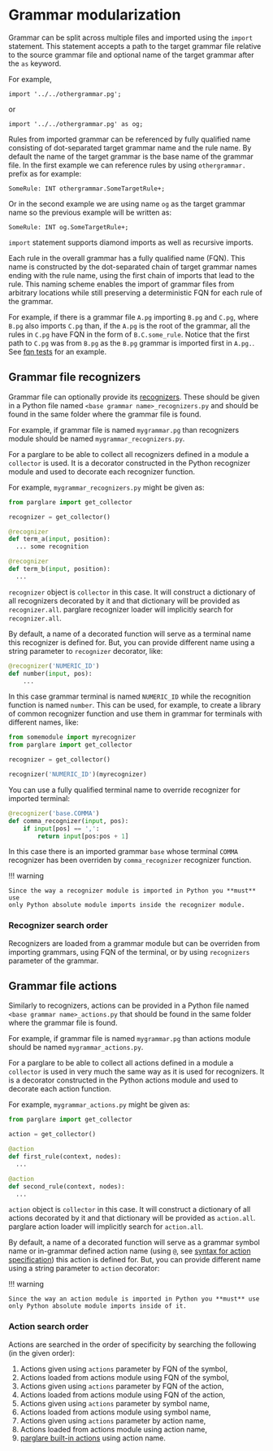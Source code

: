# Grammar modularization

Grammar can be split across multiple files and imported using the `import`
statement. This statement accepts a path to the target grammar file relative to
the source grammar file and optional name of the target grammar after the `as`
keyword.

For example,

    import '../../othergrammar.pg';

or

    import '../../othergrammar.pg' as og;


Rules from imported grammar can be referenced by fully qualified name consisting
of dot-separated target grammar name and the rule name. By default the name of
the target grammar is the base name of the grammar file. In the first example we
can reference rules by using `othergrammar.` prefix as for example:

    SomeRule: INT othergrammar.SomeTargetRule+;

Or in the second example we are using name `og` as the target grammar name so
the previous example will be written as:

    SomeRule: INT og.SomeTargetRule+;


`import` statement supports diamond imports as well as recursive imports.

Each rule in the overall grammar has a fully qualified name (FQN). This name is
constructed by the dot-separated chain of target grammar names ending with the
rule name, using the first chain of imports that lead to the rule.
This naming scheme enables the import of grammar files from arbitrary locations
while still preserving a deterministic FQN for each rule of the grammar.

For example, if there is a grammar file `A.pg` importing `B.pg` and `C.pg`,
where `B.pg` also imports `C.pg` than, if the `A.pg` is the root of the grammar,
all the rules in `C.pg` have FQN in the form of `B.C.some_rule`. Notice that the
first path to `C.pg` was from `B.pg` as the `B.pg` grammar is imported first in
`A.pg.`. See [fqn
tests](https://github.com/igordejanovic/parglare/blob/master/tests/func/import/fqn/test_fqn.py)
for an example.



## Grammar file recognizers

Grammar file can optionally provide its [recognizers](./recognizers.md). These
should be given in a Python file named `<base grammar name>_recognizers.py` and
should be found in the same folder where the grammar file is found.

For example, if grammar file is named `mygrammar.pg` than recognizers module
should be named `mygrammar_recognizers.py`.

For a parglare to be able to collect all recognizers defined in a module a
`collector` is used. It is a decorator constructed in the Python recognizer
module and used to decorate each recognizer function.

For example, `mygrammar_recognizers.py` might be given as:

```python
from parglare import get_collector

recognizer = get_collector()

@recognizer
def term_a(input, position):
  ... some recognition

@recognizer
def term_b(input, position):
  ...
```

`recognizer` object is `collector` in this case. It will construct a dictionary
of all recognizers decorated by it and that dictionary will be provided as
`recognizer.all`. parglare recognizer loader will implicitly search for
`recognizer.all`.

By default, a name of a decorated function will serve as a terminal name this
recognizer is defined for. But, you can provide different name using a string
parameter to `recognizer` decorator, like:

```python
@recognizer('NUMERIC_ID')
def number(input, pos):
    ...
```

In this case grammar terminal is named `NUMERIC_ID` while the recognition
function is named `number`. This can be used, for example, to create a library
of common recognizer function and use them in grammar for terminals with
different names, like:

```python
from somemodule import myrecognizer
from parglare import get_collector

recognizer = get_collector()

recognizer('NUMERIC_ID')(myrecognizer)
```

You can use a fully qualified terminal name to override recognizer for imported
terminal:

```python
@recognizer('base.COMMA')
def comma_recognizer(input, pos):
    if input[pos] == ',':
        return input[pos:pos + 1]
```

In this case there is an imported grammar `base` whose terminal `COMMA`
recognizer has been overriden by `comma_recognizer` recognizer function.

!!! warning

    Since the way a recognizer module is imported in Python you **must** use
    only Python absolute module imports inside the recognizer module.


### Recognizer search order

Recognizers are loaded from a grammar module but can be overriden from importing
grammars, using FQN of the terminal, or by using `recognizers` parameter of the
grammar.


## Grammar file actions

Similarly to recognizers, actions can be provided in a Python file named `<base
grammar name>_actions.py` that should be found in the same folder where the
grammar file is found.

For example, if grammar file is named `mygrammar.pg` than actions module should
be named `mygrammar_actions.py`.

For a parglare to be able to collect all actions defined in a module a
`collector` is used in very much the same way as it is used for recognizers. It
is a decorator constructed in the Python actions module and used to decorate
each action function.

For example, `mygrammar_actions.py` might be given as:

```python
from parglare import get_collector

action = get_collector()

@action
def first_rule(context, nodes):
  ...

@action
def second_rule(context, nodes):
  ...
```

`action` object is `collector` in this case. It will construct a dictionary of
all actions decorated by it and that dictionary will be provided as
`action.all`. parglare action loader will implicitly search for `action.all`.

By default, a name of a decorated function will serve as a grammar symbol name
or in-grammar defined action name (using `@`, see [syntax for action
specification](./grammar_language.md#referencing-rule-actions-from-a-grammar))
this action is defined for. But, you can provide different name using a string
parameter to `action` decorator:


!!! warning

    Since the way an action module is imported in Python you **must** use
    only Python absolute module imports inside of it.


### Action search order

Actions are searched in the order of specificity by searching the following (in
the given order):

1. Actions given using `actions` parameter by FQN of the symbol,
2. Actions loaded from actions module using FQN of the symbol,
3. Actions given using `actions` parameter by FQN of the action,
4. Actions loaded from actions module using FQN of the action,
5. Actions given using `actions` parameter by symbol name,
6. Actions loaded from actions module using symbol name,
7. Actions given using `actions` parameter by action name,
8. Actions loaded from actions module using action name,
9. [parglare built-in actions](./actions.md#built-in-actions) using action name.
